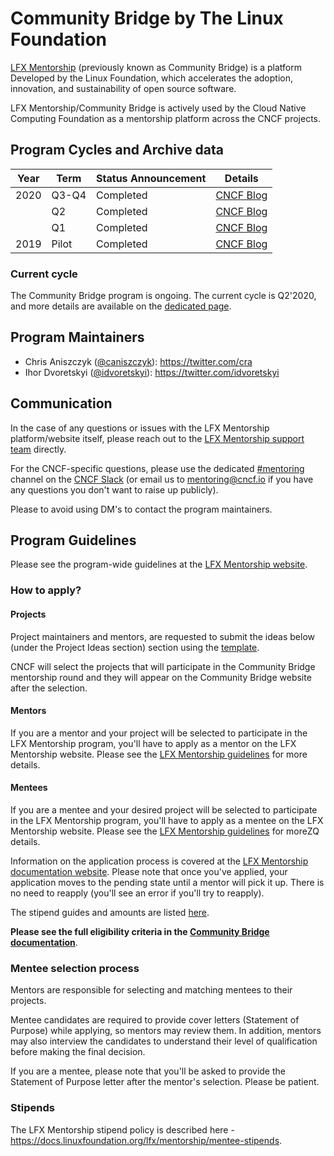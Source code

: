 # Community Bridge by The Linux Foundation

[LFX Mentorship](https://lfx.linuxfoundation.org/tools/mentorship/) (previously known as Community Bridge) is a platform Developed by the Linux Foundation, which accelerates the adoption, innovation, and sustainability of open source software.

LFX Mentorship/Community Bridge is actively used by the Cloud Native Computing Foundation as a mentorship platform across the CNCF projects.

## Program Cycles and Archive data

| Year | Term  | Status Announcement | Details                                                                                                                                                              |
| ---- | ----- | ------------------- | -------------------------------------------------------------------------------------------------------------------------------------------------------------------- |
| 2020 | Q3-Q4 | Completed             | [CNCF Blog](https://www.cncf.io/blog/2020/09/04/cncf-will-participate-in-communitybridge-mentorships-for-q3-and-q4-2020/)                                            | [Q3-Q4'2020](2020/q3-q4/README.md) |
|      | Q2    | Completed           | [CNCF Blog](https://www.cncf.io/blog/2020/08/13/21-cncf-interns-graduate-from-the-q2-2020-linux-foundation-communitybridge-program/)                                 | [Q2'2020](2020/q2/README.md) |
|      | Q1    | Completed           | [CNCF Blog](https://www.cncf.io/blog/2020/04/15/seven-cncf-interns-graduate-from-the-2020-linux-foundation-communitybridge-program/)                                 | [Q1'2020](2020/q1/README.md) |
| 2019 | Pilot | Completed           | [CNCF Blog](https://www.cncf.io/blog/2019/08/22/cncf-hosts-three-student-internships-for-kubernetes-and-coredns-projects-through-linux-foundations-communitybridge/) | [2019](2019/README.md) |

### Current cycle

The Community Bridge program is ongoing. The current cycle is Q2'2020, and more details are available on the [dedicated page](2020/q2/README.md).

## Program Maintainers

- Chris Aniszczyk ([@caniszczyk](https://github.com/caniszczyk)\): https://twitter.com/cra
- Ihor Dvoretskyi ([@idvoretskyi](https://github.com/idvoretskyi)\): https://twitter.com/idvoretskyi

## Communication

In the case of any questions or issues with the LFX Mentorship platform/website itself, please reach out to the [LFX Mentorship support team](https://support.linuxfoundation.org/) directly.

For the CNCF-specific questions, please use the dedicated [#mentoring](https://cloud-native.slack.com/archives/CPV83DB51) channel on the [CNCF Slack](https://slack.cncf.io/) (or email us to <mentoring@cncf.io> if you have any questions you don't want to raise up publicly).

Please to avoid using DM's to contact the program maintainers.

## Program Guidelines

Please see the program-wide guidelines at the [LFX Mentorship website](https://docs.linuxfoundation.org/lfx/mentorship).

### How to apply?

#### Projects

Project maintainers and mentors, are requested to submit the ideas below (under the Project Ideas section) section using the [template](/PROJECT_IDEA_TEMPLATE.md).

CNCF will select the projects that will participate in the Community Bridge
mentorship round and they will appear on the Community Bridge website after the selection.

#### Mentors

If you are a mentor and your project will be selected to participate in the
LFX Mentorship program, you'll have to apply as a mentor on the
LFX Mentorship website. Please see the [LFX Mentorship
guidelines](https://docs.linuxfoundation.org/lfx/mentorship/mentor-guide) for more
details.

#### Mentees

If you are a mentee and your desired project will be selected to participate in the
LFX Mentorship program, you'll have to apply as a mentee on the
LFX Mentorship website. Please see the [LFX Mentorship
guidelines](https://docs.linuxfoundation.org/lfx/mentorship/mentee-guide) for moreZQ
details.

Information on the application process is covered at the [LFX Mentorship
documentation
website](https://docs.linuxfoundation.org/lfx/mentorship/mentees/apply-to-a-project).
Please note that once you've applied, your application moves to the pending
state until a mentor will pick it up. There is no need to reapply (you'll see
an error if you'll try to reapply).

The stipend guides and amounts are listed [here](https://docs.linuxfoundation.org/docs/communitybridge/mentorship/mentee-stipends).

**Please see the full eligibility criteria in the [Community Bridge documentation](https://docs.linuxfoundation.org/docs/communitybridge/mentorship/mentee-guide/am-i-eligible)**.

### Mentee selection process

Mentors are responsible for selecting and matching mentees to their projects.

Mentee candidates are required to provide cover letters (Statement of Purpose) while applying, so mentors may review them. In addition, mentors may also interview the candidates to understand their level of qualification before making the final decision.

If you are a mentee, please note that you'll be asked to provide the Statement of Purpose letter
after the mentor's selection. Please be patient.

### Stipends

The LFX Mentorship stipend policy is described here -
https://docs.linuxfoundation.org/lfx/mentorship/mentee-stipends.
